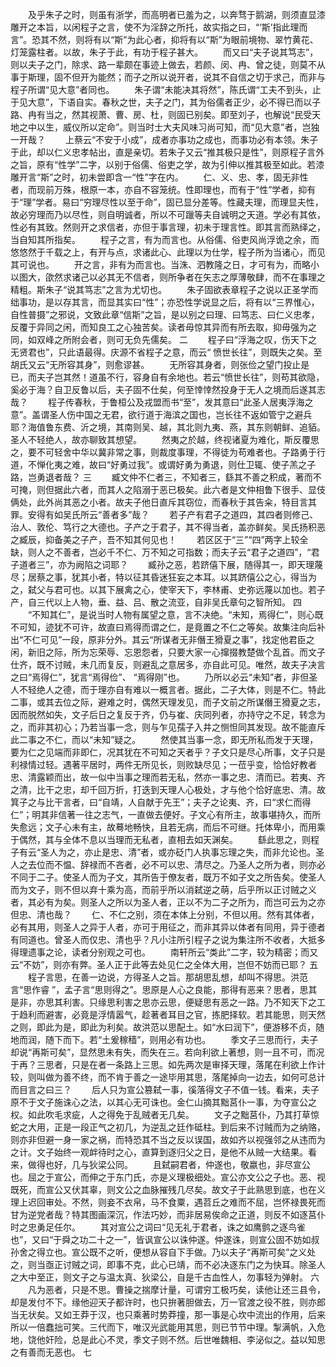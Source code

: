 <!-- { "loadSidebar": true } -->
　　及乎朱子之时，则虽有浙学，而高明者已羞为之，以奔骛于鹅湖，则须直显漆雕开之本旨，以闲程子之言，使不为淫辞之所托，故实指之曰，“‘斯’指此理而言”。恐其不然，则将有以“斯”为此心者，抑将有以“斯”为眼前境物、翠竹黄花、灯笼露柱者。以故，朱子于此，有功于程子甚大。 
　　而又曰“夫子说其笃志”，则以夫子之门，除求、路一辈颇在事迹上做去，若颜、闵、冉、曾之徒，则莫不从事于斯理，固不但开为能然；而子之所以说开者，说其不自信之切于求己，而非与程子所谓“见大意”者同也。 
　　朱子谓“未能决其将然”，陈氏谓“工夫不到头，止于见大意”，下语自实。春秋之世，夫子之门，其为俗儒者正少，必不得已而以子路、冉有当之，然其视萧、曹、房、杜，则固已别矣。即至刘子，也解说“民受天地之中以生，威仪所以定命”。则当时士大夫风味习尚可知，而“见大意”者，岂独一开哉？ 
　　上蔡云“不安于小成”，成者亦事功之成也，而事功必有本领。朱子于此，却以仁义忠孝帖出，直是亲切。若朱子又云“推其极只是性”，则原程子言外之旨，原有“性学”二字，以别于俗儒、俗吏之学，故为引伸以推其极至如此。若漆雕开言“斯”之时，初未尝即含一“性”字在内。 
　　仁、义、忠、孝，固无非性者，而现前万殊，根原一本，亦自不容笼统。性即理也，而有于“性”学者，抑有于“理”学者。易曰“穷理尽性以至于命”，固已显分差等。性藏夫理，而理显夫性，故必穷理而乃以尽性，则自明诚者，所以不可躐等夫自诚明之天道。学必有其依，性必有其致。然则开之求信者，亦但于事言理，初未于理言性。即其言而熟绎之，当自知其所指矣。 
　　程子之言，有为而言也。从俗儒、俗吏风尚浮诡之余，而悠悠然于千载之上，有开与点，求诸此心、此理以为仕学，程子所为当诸心，而见其可说也。 
　　开之言，非有为而言也。当洙、泗教隆之日，才可有为，而略小以图大，欿然求诸己以必其无不信者，则所争者在矢志之厚薄敬肆，而不在事理之精粗。斯朱子“说其笃志”之言为尤切也。 
　　朱子固欲表章程子之说以正圣学而绌事功，是以存其言，而显其实曰“性”；亦恐性学说显之后，将有以“三界惟心，自性普摄”之邪说，文致此章“信斯”之旨，是以别之曰理、曰笃志、曰仁义忠孝，反覆于异同之闲，而知良工之心独苦矣。读者毋惊其异而有所去取，抑毋强为之同，如双峰之所附会者，则可无负先儒矣。 
二 
　　程子曰“浮海之叹，伤天下之无贤君也”，只此语最得。庆源不省程子之意，而云“ 愤世长往”，则既失之矣。至胡氏又云“无所容其身”，则愈谬甚。 
　　无所容其身者，则张俭之望门投止是已，而夫子岂其然！道虽不行，容身自有余地也。若云“愤世长往”，则苟其欲隐，奚必于海？自卫反鲁以后，夫子固不仕矣，何至悻悻然投身于无人之境而后遂其志哉？ 
　　程子传春秋，于鲁桓公及戎盟而书“至”，发其意曰“此圣人居夷浮海之意”。盖谓圣人伤中国之无君，欲行道于海滨之国也，岂长往不返如管宁之避兵耶？海值鲁东费、沂之境，其南则吴、越，其北则九夷、燕，其东则朝鲜、追貊。圣人不轻绝人，故亦聊致其想望。 
　　然夷之於越，终视诸夏为难化，斯反覆思之，要不可轻舍中华以冀非常之事，则裁度事理，不得徒为苟难者也。子路勇于行道，不惮化夷之难，故曰“好勇过我”。或谓好勇为勇退，则仕卫辄、使子羔之子路，岂勇退者哉？ 
三
　　臧文仲不仁者三，不知者三，繇其不善之积成，著而不可掩，则但据此六者，而其人之陷溺于恶已极矣。此六者是文仲相鲁下很手、显伎俩处，此外尚其恶之小者。故夫子他日直斥其窃位，而春秋于其告籴，特目言其罪。安得有如吴氏所云“善者多”哉？ 
　　若子产有君子之道四，其四者则修己、治人、敦伦、笃行之大德也。子产之于君子，其不得当者，盖亦鲜矣。吴氏扬积恶之臧辰，抑备美之子产，吾不知其何见也！ 
　　若区区于“三”“四”两字上较全缺，则人之不善者，岂必千不仁、万不知之可指数；而夫子云“君子之道四”，“君子道者三”，亦为阙陷之词耶？ 
　　臧孙之恶，若跻僖下展，随得其一，即天理蔑尽；居蔡之事，犹其小者，特以征其昏迷狂妄之本耳。以其跻僖公之心，得当为之，弑父与君可也。以其下展禽之心，使宰天下，李林甫、史弥远蔑以加也。若子产，自三代以上人物，垂、益、吕、散之流亚，自非吴氏章句之智所知。 
四
　　“不知其仁”，是说当时人物有属望之意，言不决绝。“未知，焉得仁”，则心既不可知，迹犹不可许，故直曰焉得而谓之仁，是竟置之不仁之等矣。故集注向后补出“不仁可见”一段，原非分外。其云“所谋者无非僭王猾夏之事”，找定他君臣之闲，新旧之际，所为忘荣辱、忘恩怨者，只要大家一心撺掇教楚做个乱首。而文子仕齐，既不讨贼，未几而复反，则避乱之意居多，亦自此可见。唯然，故夫子决言之曰“焉得仁”，犹言“焉得俭”、 “焉得刚”也。 
　　乃所以必云“未知”者，非但圣人不轻绝人之德，而于理亦自有难以一概言者。据此，二子大体，则是不仁。特此二事，或其去位之际，避难之时，偶然天理发见，而子文前之所谋僭王猾夏之志，因而脱然如失，文子后日之复反于齐，仍与崔、庆同列者，亦持守之不足，转念为之，而非其初心；乃若当事一念，则与乍见孺子入井之恻怛同其发现。故不能直斥此二事之不仁，而以“未知”疑之。 
　　然使其当事一念，即无所私而发于天理，要为仁之见端而非即仁，况其犹在不可知之天者乎？子文只是尽心所事，文子只是利禄情过轻。遇著平居时，两件无所见长，则败缺尽见；一莅乎变，恰恰好教者忠、清露颖而出，故一似中当事之理而若无私，然亦一事之忠、清而已。若夷、齐之清，比干之忠，却千回万折，打迭到天理人心极处，才与他个恰好底忠、清。故箕子之与比干言者，曰“自靖，人自献于先王”；夫子之论夷、齐，曰“求仁而得仁”；明其非信著一往之志气，一直做去便好。子文心有所主，故事堪持久，而所失愈远；文子心未有主，故蓦地畅快，且若无病，而后不可继。托体卑小，而用乘于偶然，其与全体不息以当理而无私者，直相去如天渊矣。 
　　繇此思之，则程子有云“圣人为之，亦止是忠、清”者，或亦砭门人执事忘理之失，而非允论也。圣人之去位而不愠、辞禄而不吝者，必不可以忠、清尽之。乃圣人之所为者，则亦必不同于二子。使圣人而为子文，其所告于僚友者，既万不如子文之所告矣。使圣人而为文子，则不但以弃十乘为高，而前乎所以消弑逆之萌，后乎所以正讨贼之义者，其必有为矣。则圣人之所以为圣人者，正以不为二子之所为，而岂可云为之亦但忠、清也哉？ 
　　仁、不仁之别，须在本体上分别，不但以用。然有其体者，必有其用，则圣人之异于人者，亦可于用征之，而非其异以体者有同用，异于德者有同道也。曾圣人而仅忠、清也乎？凡小注所引程子之说为集注所不收者，大抵多得理遗事之论，读者分别观之可也。 
　　南轩所云“类此”二字，较为精密；而又云“不妨”，则亦有弊。圣人正于此等去处见仁之全体大用，岂但不妨而已耶？ 
五
　　程子言思，在善一边说，方得圣人之旨。那胡思乱想，却叫不得思。洪范言“思作睿 ”，孟子言“思则得之”。思原是人心之良能，那得有恶来？思者，思其是非，亦思其利害。只缘思利害之思亦云思，便疑思有恶之一路。乃不知天下之工于趋利而避害，必竟是浮情嚣气，趁著者耳目之官，拣肥择软。若其能思，则天然之则，即此为是，即此为利矣。故洪范以思配土。如“水曰润下”，便游移不贞，随地而润，随下而下。若“土爰稼穑”，则用必有功也。 
　　季文子三思而行，夫子却说“再斯可矣”，显然思未有失，而失在三。若向利欲上著想，则一且不可，而况于再？三思者，只是在者一条路上三思。如先两次是审择天理，落尾在利欲上作计较，则叫做为善不终，而不肯于善之一途毕用其思，落尾掉向一边去，如何可总计而目言之曰三？ 
　　后人只为宣公篡弑一事，徯落得文子不值一钱。看来，夫子原不于文子施诛心之法，以其心无可诛也。金仁山摘其黜莒仆一事，为夺宣公之权。如此吹毛求疵，人之得免于乱贼者无几矣。 
　　文子之黜莒仆，乃其打草惊蛇之大用，正是一段正气之初几，为逆乱之廷作砥柱。到后来不讨贼而为之纳赂，则亦非但避一身一家之祸，而特恐其不当之反以误国，故如齐以视强邻之从违而为之计。文子始终一观衅待时之心，直算到逐归父之日，是他不从贼一大结果。看来，做得也好，几与狄梁公同。 
　　且弑嗣君者，仲遂也，敬嬴也，非尽宣公也。屈之于宣公，而伸之于东门氏，亦是义理极细处。宣公亦文公之子也。恶、视既死，而宣公又伏其辜，则文公之血脉摧残几尽矣。故文子于此熟思到底，也在义理上迟回审处。不然，则妾不衣帛，马不食粟，遇苕丘之难而不屈，岂怀禄畏死而甘为逆党者哉？特其图画深沉，作法巧妙，而非居易俟命之正道，则反不如逐莒仆时之忠勇足任尔。 
　　其对宣公之词曰“见无礼于君者，诛之如鹰鹯之逐鸟雀也”，又曰“于舜之功二十之一”，皆讽宣公以诛仲遂。仲遂诛，则宣公固不妨如叔孙舍之得立也。宣公既不之听，便想从容自下手做。乃以夫子“再斯可矣”之义处之，则当亟正讨贼之词，即事不克，此心已靖，而不必决逐东门之为快耳。除圣人之大中至正，则文子之与温太真、狄梁公，自是千古血性人，勿事轻为弹射。 
六
　　凡为恶者，只是不思。曹操之揣摩计量，可谓穷工极巧矣，读他让还三县令，却是发付不下。缘他迎天子都许时，也只拚著胆做去，万一官渡之役不胜，则亦郎当无状矣。又如王莽于汉，也只乘著时势莽撞，那一事是心坎中流出的作用，后来所以一倍蠢拙可笑。三代而下，唯汉光武能用其思，则已节节中理。掣满帆，入危地，饶他奸险，总是此心不灵，季文子则不然。后世唯魏相、李泌似之。益以知思之有善而无恶也。 
七
